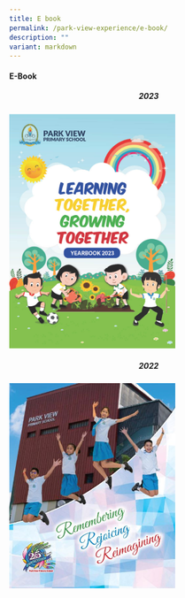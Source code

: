 ```yaml
---
title: E book
permalink: /park-view-experience/e-book/
description: ""
variant: markdown
---
```

<h4> E-Book</h4>
<center><h5>2023</h5></center>
<a href="https://go.gov.sg/pvps-2023-yearbook"><img style="width:300px;height:px219;" alt="HTML tutorial" src="/images/2023_yearbook.jpg"></a>

<center><h5>2022</h5></center>
<a href="https://go.gov.sg/pvps-2022-yearbook"><img style="width:300px;height:px219;" alt="HTML tutorial" src="/images/pages%20from%20park%20view%20primary%20school%20(high%20res)%20new.jpg"></a>